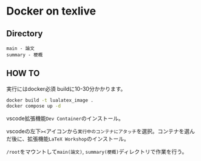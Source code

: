 # Docker on texlive

## Directory
```
main - 論文
summary - 梗概
```

## HOW TO
実行にはdocker必須
buildに10-30分かかります。
```bash
docker build -t lualatex_image .
docker compose up -d
```

vscode拡張機能`Dev Container`のインストール。

vscodeの左下`><`アイコンから`実行中のコンテナにアタッチ`を選択。コンテナを選んだ後に、拡張機能`LaTeX Workshop`のインストール。

`/root`をマウントして`main(論文)`, `summary(梗概)`ディレクトリで作業を行う。